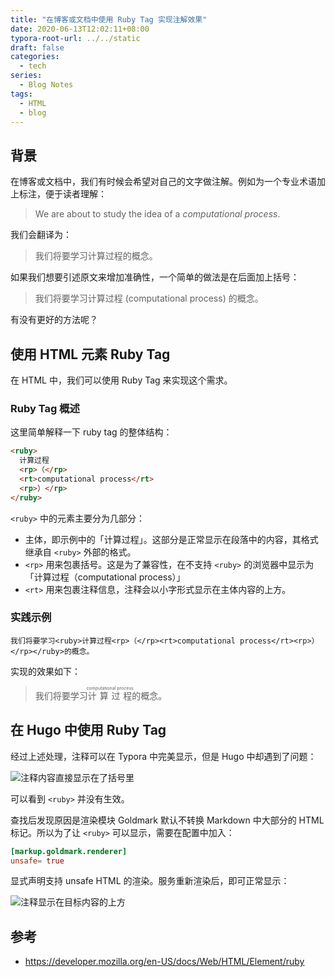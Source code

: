 ```yaml
---
title: "在博客或文档中使用 Ruby Tag 实现注解效果"
date: 2020-06-13T12:02:11+08:00
typora-root-url: ../../static
draft: false
categories:
  - tech
series:
  - Blog Notes
tags:
  - HTML
  - blog
---
```


## 背景

在博客或文档中，我们有时候会希望对自己的文字做注解。例如为一个专业术语加上标注，便于读者理解：

> We are about to study the idea of a *computational process*.

我们会翻译为：

> 我们将要学习计算过程的概念。

如果我们想要引述原文来增加准确性，一个简单的做法是在后面加上括号：

> 我们将要学习计算过程 (computational process) 的概念。

有没有更好的方法呢？

## 使用 HTML 元素 Ruby Tag

在 HTML 中，我们可以使用 Ruby Tag 来实现这个需求。

### Ruby Tag 概述

这里简单解释一下 ruby tag 的整体结构：

```html
<ruby>
  计算过程
  <rp>（</rp>
  <rt>computational process</rt>
  <rp>）</rp>
</ruby>
```

`<ruby>` 中的元素主要分为几部分：

* 主体，即示例中的「计算过程」。这部分是正常显示在段落中的内容，其格式继承自 `<ruby>` 外部的格式。
* `<rp>` 用来包裹括号。这是为了兼容性，在不支持 `<ruby>` 的浏览器中显示为「计算过程（computational process）」
* `<rt>` 用来包裹注释信息，注释会以小字形式显示在主体内容的上方。

### 实践示例

```
我们将要学习<ruby>计算过程<rp>（</rp><rt>computational process</rt><rp>）</rp></ruby>的概念。
```

实现的效果如下：

> 我们将要学习<ruby>计算过程<rp>（</rp><rt>computational process</rt><rp>）</rp></ruby>的概念。

## 在 Hugo 中使用 Ruby Tag

经过上述处理，注释可以在 Typora 中完美显示，但是 Hugo 中却遇到了问题：

![注释内容直接显示在了括号里](image-20200613174707353.png)

可以看到 `<ruby>` 并没有生效。

查找后发现原因是渲染模块 Goldmark 默认不转换 Markdown 中大部分的 HTML 标记。所以为了让 `<ruby>` 可以显示，需要在配置中加入：

```toml
[markup.goldmark.renderer]
unsafe= true
```

显式声明支持 unsafe HTML 的渲染。服务重新渲染后，即可正常显示：

![注释显示在目标内容的上方](image-20200613180726704.png)

## 参考

* https://developer.mozilla.org/en-US/docs/Web/HTML/Element/ruby
